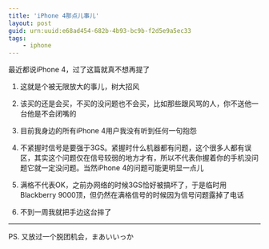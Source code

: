 ```yaml
---
title: 'iPhone 4那点儿事儿'
layout: post
guid: urn:uuid:e68ad454-682b-4b93-bc9b-f2d5e9a5ec33
tags:
    - iphone
---
```


最近都说iPhone 4，过了这篇就真不想再提了

1. 这就是个被无限放大的事儿，树大招风

2. 该买的还是会买，不买的没问题也不会买，比如那些跟风骂的人，你不送他一台他是不会闭嘴的

3. 目前我身边的所有iPhone 4用户我没有听到任何一句抱怨

4. 不紧握时信号是要强于3GS。紧握时什么机器都有问题，这个很多人都有误区，其实这个问题仅在信号较弱的地方才有，所以不代表你握着你的手机没问题它就一定没问题。当然iPhone 4的问题可能更明显一点儿

5. 满格不代表OK，之前办网络的时候3GS恰好被搞坏了，于是临时用Blackberry 9000顶，但仍然在满格信号的时候因为信号问题露掉了电话

6. 不到一周我就把手边这台摔了

--------

PS. 又放过一个脱团机会，まあいいっか

